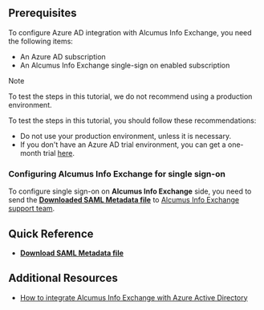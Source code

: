 ## Prerequisites

To configure Azure AD integration with Alcumus Info Exchange, you need the following items:

- An Azure AD subscription
- An Alcumus Info Exchange single-sign on enabled subscription

> [!NOTE]
> To test the steps in this tutorial, we do not recommend using a production environment.

To test the steps in this tutorial, you should follow these recommendations:

- Do not use your production environment, unless it is necessary.
- If you don't have an Azure AD trial environment, you can get a one-month trial [here](https://azure.microsoft.com/pricing/free-trial/).

### Configuring Alcumus Info Exchange for single sign-on

To configure single sign-on on **Alcumus Info Exchange** side, you need to send the **[Downloaded SAML Metadata file](%metadata:metadataDownloadUrl%)** to [Alcumus Info Exchange support team](mailto:helpdesk@alcumusgroup.com).

## Quick Reference

* **[Download SAML Metadata file](%metadata:metadataDownloadUrl%)**

## Additional Resources

* [How to integrate Alcumus Info Exchange with Azure Active Directory](active-directory-saas-alcumusinfoexchange-tutorial.md)
